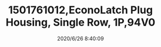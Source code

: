 ﻿---
layout: post 
title: 1501761012,EconoLatch Plug Housing, Single Row, 1P,94V0
tags: 1625
categories: wire-cable
overview: EconoLatch Plug Housing, Single Row, without Panel Mount Latch, 1 Circuit,UL940V
part_number: 1501761012
thumb_img: static/202006/344-thumb-20200626164127.jpg
small_img: static/202006/344-20200626164127.jpg
date: 2020/6/26 8:40:09
---




